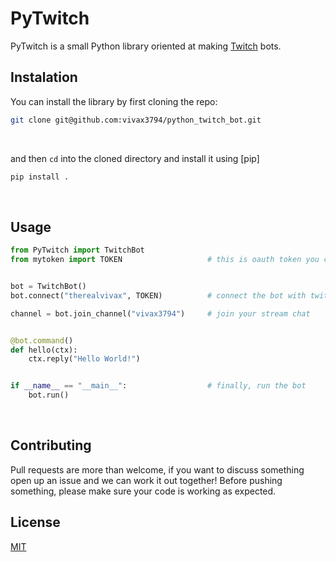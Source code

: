 # PyTwitch

PyTwitch is a small Python library oriented at making [Twitch](https://twitch.tv) bots.

## Instalation

You can install the library by first cloning the repo:
```bash
git clone git@github.com:vivax3794/python_twitch_bot.git
```
<br>

and then `cd` into the cloned directory and install it using [pip]
```bash
pip install .
```
<br>

## Usage

```py
from PyTwitch import TwitchBot
from mytoken import TOKEN                   # this is oauth token you can get from https://dev.twitch.tv/docs/irc 


bot = TwitchBot()
bot.connect("therealvivax", TOKEN)          # connect the bot with twitch servers

channel = bot.join_channel("vivax3794")     # join your stream chat 


@bot.command()
def hello(ctx):
    ctx.reply("Hello World!")


if __name__ == "__main__":                  # finally, run the bot
    bot.run()
```
<br>

## Contributing

Pull requests are more than welcome, if you want to discuss something open up an issue and we can work it out together!
Before pushing something, please make sure your code is working as expected.
<br>

## License
[MIT](https://choosealicense.com/licenses/mit/)
